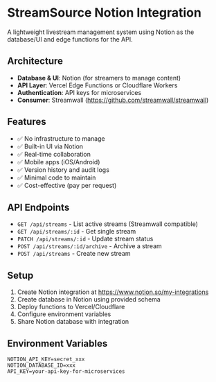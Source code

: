 # StreamSource Notion Integration

A lightweight livestream management system using Notion as the database/UI and edge functions for the API.

## Architecture

- **Database & UI**: Notion (for streamers to manage content)
- **API Layer**: Vercel Edge Functions or Cloudflare Workers
- **Authentication**: API keys for microservices
- **Consumer**: Streamwall (https://github.com/streamwall/streamwall)

## Features

- ✅ No infrastructure to manage
- ✅ Built-in UI via Notion
- ✅ Real-time collaboration
- ✅ Mobile apps (iOS/Android)
- ✅ Version history and audit logs
- ✅ Minimal code to maintain
- ✅ Cost-effective (pay per request)

## API Endpoints

- `GET /api/streams` - List active streams (Streamwall compatible)
- `GET /api/streams/:id` - Get single stream
- `PATCH /api/streams/:id` - Update stream status
- `POST /api/streams/:id/archive` - Archive a stream
- `POST /api/streams` - Create new stream

## Setup

1. Create Notion integration at https://www.notion.so/my-integrations
2. Create database in Notion using provided schema
3. Deploy functions to Vercel/Cloudflare
4. Configure environment variables
5. Share Notion database with integration

## Environment Variables

```
NOTION_API_KEY=secret_xxx
NOTION_DATABASE_ID=xxx
API_KEY=your-api-key-for-microservices
```